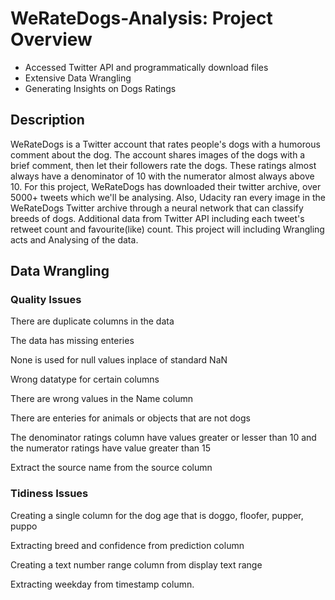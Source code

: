 # WeRateDogs-Analysis: Project Overview 

* Accessed Twitter API and programmatically download files
* Extensive Data Wrangling 
* Generating Insights on Dogs Ratings 

## Description 
WeRateDogs is a Twitter account that rates people's dogs with a humorous comment about the dog. The account shares images of the dogs with a brief comment, then let their followers rate the dogs. These ratings almost always have a denominator of 10 with the numerator almost always above 10. For this project, WeRateDogs has downloaded their twitter archive, over 5000+ tweets which we'll be analysing. Also, Udacity ran every image in the WeRateDogs Twitter archive through a neural network that can classify breeds of dogs. Additional data from Twitter API including each tweet's retweet count and favourite(like) count. This project will including Wrangling acts and Analysing of the data.

## Data Wrangling 

### Quality Issues

There are duplicate columns in the data

The data has missing enteries

None is used for null values inplace of standard NaN

Wrong datatype for certain columns

There are wrong values in the Name column

There are enteries for animals or objects that are not dogs

The denominator ratings column have values greater or lesser than 10 and the numerator ratings have value greater than 15

Extract the source name from the source column

### Tidiness Issues

Creating a single column for the dog age that is doggo, floofer, pupper, puppo

Extracting breed and confidence from prediction column

Creating a text number range column from display text range

Extracting weekday from timestamp column.
